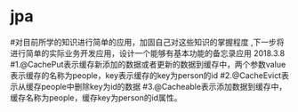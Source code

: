 # jpa
#对目前所学的知识进行简单的应用，加固自己对这些知识的掌握程度 ,下一步将进行简单的实际业务开发应用，设计一个能够有基本功能的备忘录应用 2018.3.8<br/>
#1.@CachePut表示缓存新添加的数据或者更新的数据到缓存中，两个参数value表示缓存的名称为people，key表示缓存的key为person的id 
#2.@CacheEvict表示从缓存people中删除key为id的数据 
#3.@Cacheable表示添加数据到缓存中，缓存名称为people，缓存key为person的id属性。